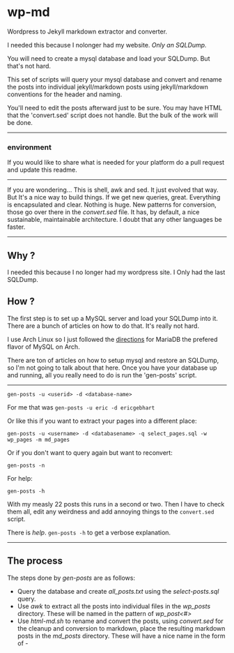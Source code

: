 # wp-md
Wordpress to Jekyll markdown extractor and converter.

I needed this because I nolonger had my website. 
*Only an SQLDump.* 

You will need to create a mysql database and load your SQLDump.
But that's not hard. 

This set of scripts will query your mysql database and convert
and rename the posts into individual jekyll/markdown posts using
jekyll/markdown conventions for the header and naming.

You'll need to edit the posts afterward just to be sure. 
You may have HTML that the 'convert.sed' script does not handle.
But the bulk of the work will be done.

---

### environment

If you would like to share what is needed for your platform do
a pull request and update this readme.

---
If you are wondering...
This is shell, awk and sed. 
It just evolved that way.
But It's a nice way to build things. If we get new
queries, great. Everything is encapsulated and clear. 
Nothing is huge. New patterns for
conversion, those go over there in the _convert.sed_ file. It has, by default, a nice sustainable, maintainable architecture.
I doubt that any other languages be faster.

---

## Why ?

I needed this because I no longer had my wordpress site. I Only 
had the last SQLDump.

## How ?

The first step is to set up a MySQL server and load your SQLDump
into it. There are a bunch of articles on how to do that.
It's really not hard.

I use Arch Linux so I just followed the [directions](http://wiki.archlinux.org/index.php/MariaDB) for MariaDB
the prefered flavor of MySQL on Arch.

There are ton of articles on how to setup mysql and restore
an SQLDump, so I'm not going to talk about that here.
Once you have your database up and running, all you really 
need to do is run the 'gen-posts' script.

---

`gen-posts -u <userid> -d <database-name>`

For me that was `gen-posts -u eric -d ericgebhart` 

Or like this if you want to extract your pages into a different place:

`gen-posts -u <username> -d <databasename> -q select_pages.sql -w wp_pages -m md_pages`

Or if you don't want to query again but want to reconvert:

`gen-posts -n`

For help:

`gen-posts -h`

With my measly 22 posts this runs in a second or two. 
Then I have to check them all, edit any weirdness and 
add annoying things to the `convert.sed` script.

There is _help_.  `gen-posts -h` to get a verbose explanation.

---

## The process

The steps done by _gen-posts_ are as follows:

 * Query the database and create _all_posts.txt_ using the
   *select-posts.sql* query.
 * Use *awk* to extract all the posts into individual files 
   in the *wp_posts* directory.  These will be named 
   in the pattern of _wp_post<#>_
 * Use *html-md.sh* to rename and convert the posts, 
   using *convert.sed* for the cleanup and conversion to markdown,
   place the resulting markdown posts in the 
   _md_posts_ directory. These will have a nice name in
   the form of _<Date>-<Title>.md_

---

## The Files

The program files should be pretty obvious, but just in case.

### gen-posts

The master of all. It uses the query in *select-posts.sql* 
to get everything into a file named __all_posts.txt__.
Then it has a line of awk to break __all_posts.txt__ into individual wordpress posts. 
Then it lets _html-md_ do the rest.
There are options to do just about everything you would want.
Run an alternate query, not run a query at all, put stuff in
different directories.  A basic command will look something like this. 
`gen-posts -u eric -d ericgebhart`

A more complex command could be something like this.

`gen-posts -u eric -d ericgebhart -q select_pages.sql -w wp_pages -m md_pages`

or to just redo the conversions from html to markdown again,

`gen-posts -n` or maybe `gen-posts -n -w wp_pages -m md_pages`

for a single file, which implies no query, this works.

`gen-posts -f <wp-post-filename>`  
Add `-m directory-name`  needed.

### select-posts.sql and select-pages.sql

There are two SQL queries one is *select-posts.sql* and 
the other is *select-pages.sql* They are pretty
basic queries so you may want to roll your own.
I'm sure you can find a post on the internet 
about the various ways to query posts by author and 
other things. 
The important parts are that the query uses the '\G'
and that you get the title, the date and the content.

If you dive into that take a look at the resulting 'all-posts' 
file you'll want your results to look like that.

_gen-posts_ script has an option '-q' to pass any query you like.

### html-md

The rest of this is done with *Awk* and *Sed*.  The _html-md_ script
extracts the date and title to create the filename and creates the jekyll
header for the post. It uses the _convert.sed_ file for cleanup and the conversion from html to markdown
Finally the output is piped through *fmt* which reformats the paragraphs
from continuous text into lines with newlines. The default is a line length of 75 characters.

If tags and category fields were added, this script would be the
one that would need to change.

### convert.sed

This is just a list of sed commands to swap html tags for markdown
or delete them all together. It also gets rid of the _^M_s that are
everywhere, and the _Content:_ label from the query.
URLs are fixed, _<pre>_ tags are left because they work.

My HTML was pretty simple, YMMV. 

If you run into things I didn't cover which is likely,
just add new patterns to 'convert.sed'.

---

For more details on how this actually works read the code
and additionally read my [post](http://ericgebhart.com/blog/code/2019-07-39-Converting-from-wordpress-to-markdown)

---

Please, if you make improvements do a pull request so other
people can enjoy the fruits of your labor.

 
